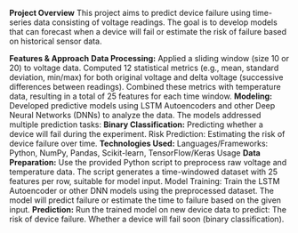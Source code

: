 **Project Overview**
This project aims to predict device failure using time-series data consisting of voltage readings. The goal is to develop models that can forecast when a device will fail or estimate the risk of failure based on historical sensor data.

**Features & Approach**
**Data Processing:**
Applied a sliding window (size 10 or 20) to voltage data.
Computed 12 statistical metrics (e.g., mean, standard deviation, min/max) for both original voltage and delta voltage (successive differences between readings).
Combined these metrics with temperature data, resulting in a total of 25 features for each time window.
**Modeling:**
Developed predictive models using LSTM Autoencoders and other Deep Neural Networks (DNNs) to analyze the data.
The models addressed multiple prediction tasks:
**Binary Classification:** Predicting whether a device will fail during the experiment.
Risk Prediction: Estimating the risk of device failure over time.
**Technologies Used:**
Languages/Frameworks: Python, NumPy, Pandas, Scikit-learn, TensorFlow/Keras
Usage
**Data Preparation:**
Use the provided Python script to preprocess raw voltage and temperature data.
The script generates a time-windowed dataset with 25 features per row, suitable for model input.
Model Training:
Train the LSTM Autoencoder or other DNN models using the preprocessed dataset.
The model will predict failure or estimate the time to failure based on the given input.
**Prediction:**
Run the trained model on new device data to predict:
The risk of device failure.
Whether a device will fail soon (binary classification).
